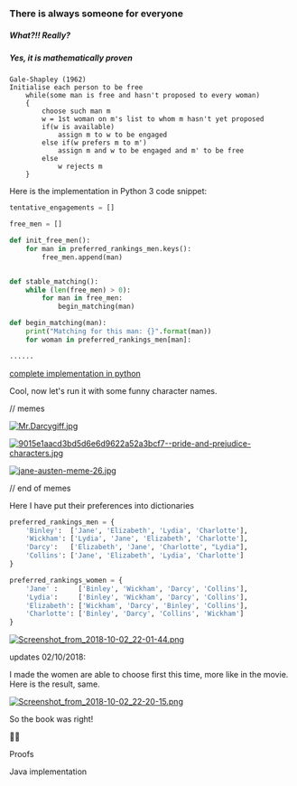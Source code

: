 ### There is always someone for everyone ###

##### What?!! Really? #####

##### Yes, it is mathematically proven #####

```
Gale-Shapley (1962)
Initialise each person to be free
    while(some man is free and hasn't proposed to every woman)
    {
        choose such man m
        w = 1st woman on m's list to whom m hasn't yet proposed
        if(w is available)
            assign m to w to be engaged
        else if(w prefers m to m')
            assign m and w to be engaged and m' to be free
        else
            w rejects m
    }
```

Here is the implementation in Python 3 code snippet:

```python
tentative_engagements = []

free_men = []

def init_free_men():
	for man in preferred_rankings_men.keys():
		free_men.append(man)


def stable_matching():
	while (len(free_men) > 0):
		for man in free_men:
			begin_matching(man)

def begin_matching(man):
	print("Matching for this man: {}".format(man))
	for woman in preferred_rankings_men[man]:

......

```
[complete implementation in python](https://github.com/sinclairliang/Coursework/blob/master/CMPS102/Algorithms_in_Class/stabel_matching_algorithm.py)

Cool, now let's run it with some funny character names.

// memes

[![Mr.Darcygiff.jpg](https://i.postimg.cc/brkWtn50/Mr.Darcygiff.jpg)](https://postimg.cc/jnqMVDtC)



[![9015e1aacd3bd5d6e6d9622a52a3bcf7--pride-and-prejudice-characters.jpg](https://i.postimg.cc/J0NYnLyP/9015e1aacd3bd5d6e6d9622a52a3bcf7--pride-and-prejudice-characters.jpg)](https://postimg.cc/ctJB9PBn)

[![jane-austen-meme-26.jpg](https://i.postimg.cc/RVTwZF0j/jane-austen-meme-26.jpg)](https://postimg.cc/HVVrSTX2)

// end of memes

Here I have put their preferences into dictionaries

```python
preferred_rankings_men = {
	'Binley':  ['Jane', 'Elizabeth', 'Lydia', 'Charlotte'],
	'Wickham': ['Lydia', 'Jane', 'Elizabeth', 'Charlotte'],
	'Darcy':   ['Elizabeth', 'Jane', 'Charlotte', "Lydia"],
	'Collins': ['Jane', 'Elizabeth', 'Lydia', 'Charlotte']
}

preferred_rankings_women = {
	'Jane' :     ['Binley', 'Wickham', 'Darcy', 'Collins'],
	'Lydia':     ['Binley', 'Wickham', 'Darcy', 'Collins'],
	'Elizabeth': ['Wickham', 'Darcy', 'Binley', 'Collins'],
	'Charlotte': ['Binley', 'Darcy', 'Collins', 'Wickham']
}
```

[![Screenshot_from_2018-10-02_22-01-44.png](https://i.postimg.cc/cCF5H0HR/Screenshot_from_2018-10-02_22-01-44.png)](https://postimg.cc/BP1C7W2b)


updates 02/10/2018: 

I made the women are able to choose first this time, more like in the movie. Here is the result, same.

[![Screenshot_from_2018-10-02_22-20-15.png](https://i.postimg.cc/J4mpwyp9/Screenshot_from_2018-10-02_22-20-15.png)](https://postimg.cc/mhXYCrfw)


So the book was right!

:construction::construction: 

Proofs

Java implementation


